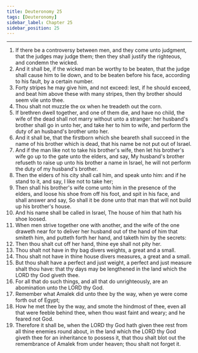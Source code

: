 ```yaml
---
title: Deuteronomy 25
tags: [Deuteronomy]
sidebar_label: Chapter 25
sidebar_position: 25
---
```


---
1. If there be a controversy between men, and they come unto judgment, that the judges may judge them; then they shall justify the righteous, and condemn the wicked.
2. And it shall be, if the wicked man be worthy to be beaten, that the judge shall cause him to lie down, and to be beaten before his face, according to his fault, by a certain number.
3. Forty stripes he may give him, and not exceed: lest, if he should exceed, and beat him above these with many stripes, then thy brother should seem vile unto thee.
4. Thou shalt not muzzle the ox when he treadeth out the corn.
5. If brethren dwell together, and one of them die, and have no child, the wife of the dead shall not marry without unto a stranger: her husband's brother shall go in unto her, and take her to him to wife, and perform the duty of an husband's brother unto her.
6. And it shall be, that the firstborn which she beareth shall succeed in the name of his brother which is dead, that his name be not put out of Israel.
7. And if the man like not to take his brother's wife, then let his brother's wife go up to the gate unto the elders, and say, My husband's brother refuseth to raise up unto his brother a name in Israel, he will not perform the duty of my husband's brother.
8. Then the elders of his city shall call him, and speak unto him: and if he stand to it, and say, I like not to take her;
9. Then shall his brother's wife come unto him in the presence of the elders, and loose his shoe from off his foot, and spit in his face, and shall answer and say, So shall it be done unto that man that will not build up his brother's house.
10. And his name shall be called in Israel, The house of him that hath his shoe loosed.
11. When men strive together one with another, and the wife of the one draweth near for to deliver her husband out of the hand of him that smiteth him, and putteth forth her hand, and taketh him by the secrets:
12. Then thou shalt cut off her hand, thine eye shall not pity her.
13. Thou shalt not have in thy bag divers weights, a great and a small.
14. Thou shalt not have in thine house divers measures, a great and a small.
15. But thou shalt have a perfect and just weight, a perfect and just measure shalt thou have: that thy days may be lengthened in the land which the LORD thy God giveth thee.
16. For all that do such things, and all that do unrighteously, are an abomination unto the LORD thy God.
17. Remember what Amalek did unto thee by the way, when ye were come forth out of Egypt;
18. How he met thee by the way, and smote the hindmost of thee, even all that were feeble behind thee, when thou wast faint and weary; and he feared not God.
19. Therefore it shall be, when the LORD thy God hath given thee rest from all thine enemies round about, in the land which the LORD thy God giveth thee for an inheritance to possess it, that thou shalt blot out the remembrance of Amalek from under heaven; thou shalt not forget it.